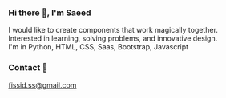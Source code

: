 ### Hi there 👋, I'm Saeed <br>

I would like to create components that work magically together. </br>
Interested in learning, solving problems, and innovative design. </br>
I'm in Python, HTML, CSS, Saas, Bootstrap, Javascript </br>
 
### Contact 💬
 fissid.ss@gmail.com
